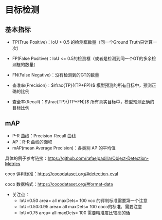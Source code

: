 # 目标检测

##   基本指标

+ TP(True Positive)：IoU > 0.5 的检测框数量（同一个Ground Truth只计算一次）
+ FP(False Positive)：IoU <= 0.5的检测框（或者是检测到同一个GT的多余检测框的数量）
+ FN(False Negative)：没有检测到的GT的数量



+ 查准率(Precision)：$\frac{TP}{(TP+FP)}$ 模型预测的所有目标中，预测正确的比例
+ 查全率(Recall)：$\frac{TP}{(TP+FN)}$ 所有真实目标中，模型预测正确的目标比例



## mAP

+ P-R 曲线：Precision-Recall 曲线
+ AP：R-R 曲线的面积
+ mAP(mean Average Precision)：各类别 AP 的平均值

具体的例子参考链接：https://github.com/rafaelpadilla/Object-Detection-Metrics

coco 评判标准：https://cocodataset.org/#detection-eval

coco 数据格式：https://cocodataset.org/#format-data



+ 关注点：
  + IoU=0.50  area= all  maxDets= 100  			voc 的评判标准需要第一个注意
  + IoU=0.50:0.95  area= all  maxDets= 100   coco的标准，需要注意
  + IoU=0.75  area= all  maxDets= 100  		  需要精准度比较高的话

